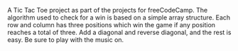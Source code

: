 A Tic Tac Toe project as part of the projects for freeCodeCamp. The algorithm used to check for a win is based on a simple array structure. Each row and column has three positions which win the game if any position reaches a total of three. Add a diagonal and reverse diagonal, and the rest is easy. Be sure to play with the music on.